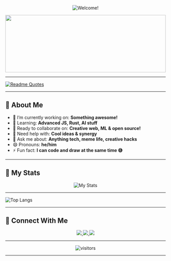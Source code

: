 <!--- Github Profile README by Atharv122005 --->
<p align="center">
  <img src="https://readme-typing-svg.demolab.com?font=Fira+Code&weight=500&size=24&pause=1000&color=F8982E&multiline=true&width=435&height=80&lines=Hi+there+👋;+Welcome+to+my+GitHub+profile!" alt="Welcome!" />
</p>

<img src="https://media.giphy.com/media/DUzMFC0U5UmjU/giphy.gif" width="100%" height="180"/>

---

[![Readme Quotes](https://quotes-github-readme.vercel.app/api?type=horizontal)](https://github.com/piyushsuthar/github-readme-quotes)

---

## 🎨 About Me
- 🔭 I’m currently working on: <b>Something awesome!</b>
- 🌱 Learning: <b>Advanced JS, Rust, AI stuff</b>
- 👯 Ready to collaborate on: <b>Creative web, ML & open source!</b>
- 🤔 Need help with: <b>Cool ideas & synergy</b>
- 💬 Ask me about: <b>Anything tech, meme life, creative hacks</b>
- 😄 Pronouns: <b>he/him</b>
- ⚡ Fun fact: <b>I can code and draw at the same time 😅</b>

---

## 🚀 My Stats
<p align="center">
  <img src="https://github-readme-stats.vercel.app/api?username=Atharv122005&show_icons=true&hide_border=true&bg_color=F6E02C,E860FA&title_color=3C3C3C&icon_color=ff9d00" alt="My Stats">
</p>

---

![Top Langs](https://github-readme-stats.vercel.app/api/top-langs/?username=Atharv122005&layout=compact&bg_color=F6E02C,E860FA)

---

## 🤝 Connect With Me
<p align="center">
  <a href="mailto:your@email.com">
    <img src="https://img.shields.io/badge/Email-ff6ec7.svg?style=flat-square&logo=gmail" />
  </a>
  <a href="https://twitter.com/yourtwitter">
    <img src="https://img.shields.io/badge/Twitter-1da1f2.svg?style=flat-square&logo=twitter" />
  </a>
  <a href="https://linkedin.com/in/yourlinkedin">
    <img src="https://img.shields.io/badge/LinkedIn-blue.svg?style=flat-square&logo=linkedin" />
  </a>
</p>

---

<!-- Dynamic Visitor Counter -->
<p align="center">
  <img src="https://visitor-badge.glitch.me/badge?page_id=Atharv122005.Atharv122005" alt="visitors"/>
</p>

---
